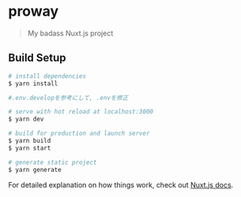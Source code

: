 # proway

> My badass Nuxt.js project

## Build Setup

``` bash
# install dependencies
$ yarn install

#.env.developを参考にして, .envを修正

# serve with hot reload at localhost:3000
$ yarn dev

# build for production and launch server
$ yarn build
$ yarn start

# generate static project
$ yarn generate
```

For detailed explanation on how things work, check out [Nuxt.js docs](https://nuxtjs.org).
